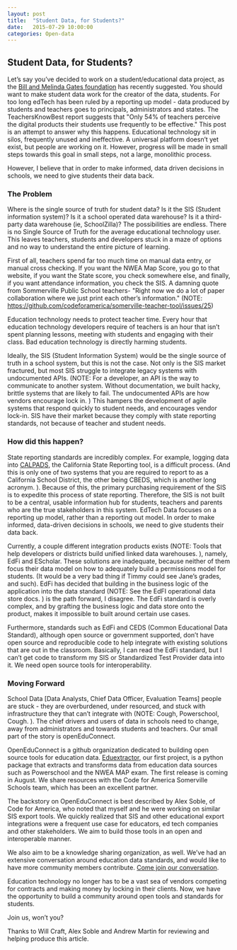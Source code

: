 ```yaml
---
layout: post
title:  "Student Data, for Students?"
date:   2015-07-29 10:00:00
categories: Open-data  
---
```

## Student Data, for Students? 

Let’s say you’ve decided to work on a student/educational data project, as the [Bill and Melinda Gates foundation](http://www.teachersknowbest.org/) has recently suggested. You should want to make student data work for the creator of the data, students. For too long edTech has been ruled by a reporting up model - data produced by students and teachers goes to principals, administrators and states. The TeachersKnowBest report suggests that "Only 54% of teachers perceive the digital products their students use frequently to be effective." This post is an attempt to answer why this happens. Educational technology sit in silos, frequently unused and ineffective. A universal platform doesn’t yet exist, but people are working on it. However, progress will be made in small steps towards this goal in small steps, not a large, monolithic process. 

However, I believe that in order to make informed, data driven decisions in schools, we need to give students their data back. 

### The Problem

Where is the single source of truth for student  data? Is it the SIS (Student information system)? Is it a school operated data warehouse? Is it a third-party data warehouse (ie, SchoolZilla)? The possibilities are endless. There is no Single Source of Truth for the average educational technology user. This leaves teachers, students and developers stuck in a maze of options and no way to understand the entire picture of learning. 

First of all, teachers spend far too much time on manual data entry, or manual cross checking. If you want the NWEA Map Score, you go to that website, if you want the State score, you check somewhere else, and finally, if you want attendance information, you check the SIS. A damning quote from Sommerville Public School teachers- "Right now we do a lot of paper collaboration where we just print each other’s information." (NOTE:  https://github.com/codeforamerica/somerville-teacher-tool/issues/25)

Education technology needs to protect teacher time. Every hour that education technology developers require of teachers is an hour that isn’t spent planning lessons, meeting with students and engaging with their class. Bad education technology is directly harming students. 

Ideally, the SIS (Student Information System) would be the single source of truth in a school system, but this is not the case. Not only is the SIS market fractured, but most SIS struggle to integrate legacy systems with undocumented APIs. (NOTE:  For a developer, an API is the way to communicate to another system. Without documentation, we built hacky, brittle systems that are likely to fail. The undocumented APIs are how vendors encourage lock in. ) This hampers the development of agile systems that respond quickly to student needs, and encourages vendor lock-in. SIS have their market because they comply with state reporting standards, not because of teacher and student needs. 

### How did this happen?

State reporting standards are incredibly complex. For example, logging data into [CALPADS](http://www.cde.ca.gov/ds/sp/cl/calpadsfaqs.asp), the California State Reporting tool, is a difficult process. (And this is only one of two systems that you are required to report to as a California School District, the other being CBEDS, which is another long acronym. ). Because of this, the primary purchasing requirement of the SIS is to expedite this process of state reporting. Therefore, the SIS is not built to be a central, usable information hub for students, teachers and parents who are the true stakeholders in this system. EdTech Data focuses on a reporting up model, rather than a reporting out model. In order to make informed, data-driven decisions in schools, we need to give students their data back. 

Currently, a couple different integration products exists (NOTE:  Tools that help developers or districts build unified linked data warehouses. ), namely, EdFi and EScholar. These solutions are inadequate, because neither of them focus their data model on how to adequately build a permissions model for students. (It would be a very bad thing if Timmy could see Jane’s grades, and such). EdFi has decided that building in the business logic of the application into the data standard (NOTE:  See the EdFI operational data store docs. ) is the path forward, I disagree. The EdFi standard is overly complex, and by grafting the business logic and data store onto the product, makes it impossible to built around certain use cases. 

Furthermore, standards such as EdFi and CEDS (Common Educational Data Standard), although open source or government supported, don’t have open source and reproducible code to help integrate with existing solutions that are out in the classroom. Basically, I can read the EdFi standard, but I can’t get code to transform my SIS or Standardized Test Provider data into it. We need open source tools for interoperability. 

### Moving Forward

  School Data [Data Analysts, Chief Data Officer, Evaluation Teams] people are stuck - they are overburdened, under resourced, and stuck with infrastructure they that can’t integrate with (NOTE:  Cough, Powerschool, Cough. ). The chief drivers and users of data in schools need to change, away from administrators and towards students and teachers. Our small part of the story is openEduConnect. 

  OpenEduConnect is a github organization dedicated to building open source tools for education data. [Eduextractor](https://github.com/openEduConnect/edu-data-standards), our first project, is a python package that extracts and transforms data from education data sources such as Powerschool and the NWEA MAP exam. The first release is coming in August. We share resources with the Code for America Somerville Schools team, which has been an excellent partner. 

  The backstory on OpenEduConnect is best described by Alex Soble, of Code for America, who noted that myself and he were working on similar SIS export tools. We quickly realized that SIS and other educational export integrations were a frequent use case for educators, ed tech companies and other stakeholders. We aim to build those tools in an open and interoperable manner. 

  We also aim to be a knowledge sharing organization, as well. We’ve had an extensive conversation around education data standards, and would like to have more community members contribute. [Come join our conversation](https://github.com/openEduConnect/edu-data-standards). 

  Education technology no longer has to be a vast sea of vendors competing for contracts and making money by locking in their clients. Now, we have the opportunity to build a community around open tools and standards for students. 

  Join us, won’t you? 

  Thanks to Will Craft, Alex Soble and Andrew Martin for reviewing and helping produce this article.
